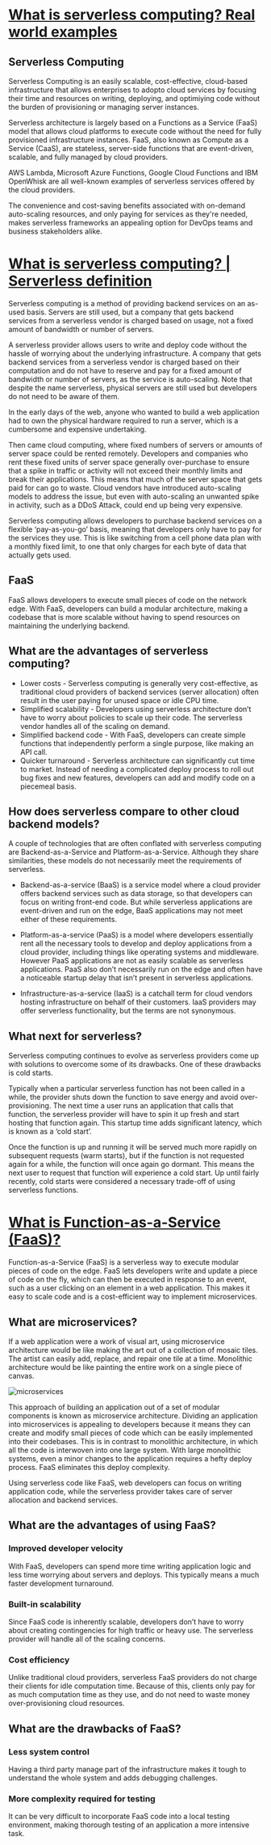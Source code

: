 # [What is serverless computing? Real world examples](https://www.appdynamics.com/topics/what-is-serverless)

## Serverless Computing

Serverless Computing is an easily scalable, cost-effective, cloud-based infrastructure that allows enterprises to adopto cloud services by focusing their time and resources on writing, deploying, and optimiying code without the burden of provisioning or managing server instances.


Serverless architecture is largely based on a Functions as a Service (FaaS) model that allows cloud platforms to execute code without the need for fully provisioned infrastructure instances. FaaS, also known as Compute as a Service (CaaS), are stateless, server-side functions that are event-driven, scalable, and fully managed by cloud providers. 

AWS Lambda, Microsoft Azure Functions, Google Cloud Functions and IBM OpenWhisk are all well-known examples of serverless services offered by the cloud providers. 

The convenience and cost-saving benefits associated with on-demand auto-scaling resources, and only paying for services as they're needed, makes serverless frameworks an appealing option for DevOps teams and business stakeholders alike.

# [What is serverless computing? | Serverless definition](https://www.cloudflare.com/learning/serverless/what-is-serverless/)

Serverless computing is a method of providing backend services on an as-used basis. Servers are still used, but a company that gets backend services from a serverless vendor is charged based on usage, not a fixed amount of bandwidth or number of servers.

A serverless provider allows users to write and deploy code without the hassle of worrying about the underlying infrastructure. A company that gets backend services from a serverless vendor is charged based on their computation and do not have to reserve and pay for a fixed amount of bandwidth or number of servers, as the service is auto-scaling. Note that despite the name serverless, physical servers are still used but developers do not need to be aware of them.

In the early days of the web, anyone who wanted to build a web application had to own the physical hardware required to run a server, which is a cumbersome and expensive undertaking.

Then came cloud computing, where fixed numbers of servers or amounts of server space could be rented remotely. Developers and companies who rent these fixed units of server space generally over-purchase to ensure that a spike in traffic or activity will not exceed their monthly limits and break their applications. This means that much of the server space that gets paid for can go to waste. Cloud vendors have introduced auto-scaling models to address the issue, but even with auto-scaling an unwanted spike in activity, such as a DDoS Attack, could end up being very expensive.

Serverless computing allows developers to purchase backend services on a flexible ‘pay-as-you-go’ basis, meaning that developers only have to pay for the services they use. This is like switching from a cell phone data plan with a monthly fixed limit, to one that only charges for each byte of data that actually gets used.

## FaaS

FaaS allows developers to execute small pieces of code on the network edge. With FaaS, developers can build a modular architecture, making a codebase that is more scalable without having to spend resources on maintaining the underlying backend.

## What are the advantages of serverless computing?

- Lower costs - Serverless computing is generally very cost-effective, as traditional cloud providers of backend services (server allocation) often result in the user paying for unused space or idle CPU time.
- Simplified scalability - Developers using serverless architecture don’t have to worry about policies to scale up their code. The serverless vendor handles all of the scaling on demand.
- Simplified backend code - With FaaS, developers can create simple functions that independently perform a single purpose, like making an API call.
- Quicker turnaround - Serverless architecture can significantly cut time to market. Instead of needing a complicated deploy process to roll out bug fixes and new features, developers can add and modify code on a piecemeal basis.

## How does serverless compare to other cloud backend models?

A couple of technologies that are often conflated with serverless computing are Backend-as-a-Service and Platform-as-a-Service. Although they share similarities, these models do not necessarily meet the requirements of serverless.

- Backend-as-a-service (BaaS) is a service model where a cloud provider offers backend services such as data storage, so that developers can focus on writing front-end code. But while serverless applications are event-driven and run on the edge, BaaS applications may not meet either of these requirements.

- Platform-as-a-service (PaaS) is a model where developers essentially rent all the necessary tools to develop and deploy applications from a cloud provider, including things like operating systems and middleware. However PaaS applications are not as easily scalable as serverless applications. PaaS also don’t necessarily run on the edge and often have a noticeable startup delay that isn’t present in serverless applications.

- Infrastructure-as-a-service (IaaS) is a catchall term for cloud vendors hosting infrastructure on behalf of their customers. IaaS providers may offer serverless functionality, but the terms are not synonymous. 

## What next for serverless?

Serverless computing continues to evolve as serverless providers come up with solutions to overcome some of its drawbacks. One of these drawbacks is cold starts.

Typically when a particular serverless function has not been called in a while, the provider shuts down the function to save energy and avoid over-provisioning. The next time a user runs an application that calls that function, the serverless provider will have to spin it up fresh and start hosting that function again. This startup time adds significant latency, which is known as a ‘cold start’.

Once the function is up and running it will be served much more rapidly on subsequent requests (warm starts), but if the function is not requested again for a while, the function will once again go dormant. This means the next user to request that function will experience a cold start. Up until fairly recently, cold starts were considered a necessary trade-off of using serverless functions.


# [What is Function-as-a-Service (FaaS)?](https://www.cloudflare.com/learning/serverless/glossary/function-as-a-service-faas/)

Function-as-a-Service (FaaS) is a serverless way to execute modular pieces of code on the edge. FaaS lets developers write and update a piece of code on the fly, which can then be executed in response to an event, such as a user clicking on an element in a web application. This makes it easy to scale code and is a cost-efficient way to implement microservices.

## What are microservices?

If a web application were a work of visual art, using microservice architecture would be like making the art out of a collection of mosaic tiles. The artist can easily add, replace, and repair one tile at a time. Monolithic architecture would be like painting the entire work on a single piece of canvas.

![microservices](images/monolithic-application-microservice-faas.svg)

This approach of building an application out of a set of modular components is known as microservice architecture. Dividing an application into microservices is appealing to developers because it means they can create and modify small pieces of code which can be easily implemented into their codebases. This is in contrast to monolithic architecture, in which all the code is interwoven into one large system. With large monolithic systems, even a minor changes to the application requires a hefty deploy process. FaaS eliminates this deploy complexity.

Using serverless code like FaaS, web developers can focus on writing application code, while the serverless provider takes care of server allocation and backend services.

## What are the advantages of using FaaS?

### Improved developer velocity

With FaaS, developers can spend more time writing application logic and less time worrying about servers and deploys. This typically means a much faster development turnaround.

### Built-in scalability

Since FaaS code is inherently scalable, developers don’t have to worry about creating contingencies for high traffic or heavy use. The serverless provider will handle all of the scaling concerns.

### Cost efficiency

Unlike traditional cloud providers, serverless FaaS providers do not charge their clients for idle computation time. Because of this, clients only pay for as much computation time as they use, and do not need to waste money over-provisioning cloud resources.

## What are the drawbacks of FaaS?

### Less system control

Having a third party manage part of the infrastructure makes it tough to understand the whole system and adds debugging challenges.

### More complexity required for testing

It can be very difficult to incorporate FaaS code into a local testing environment, making thorough testing of an application a more intensive task.